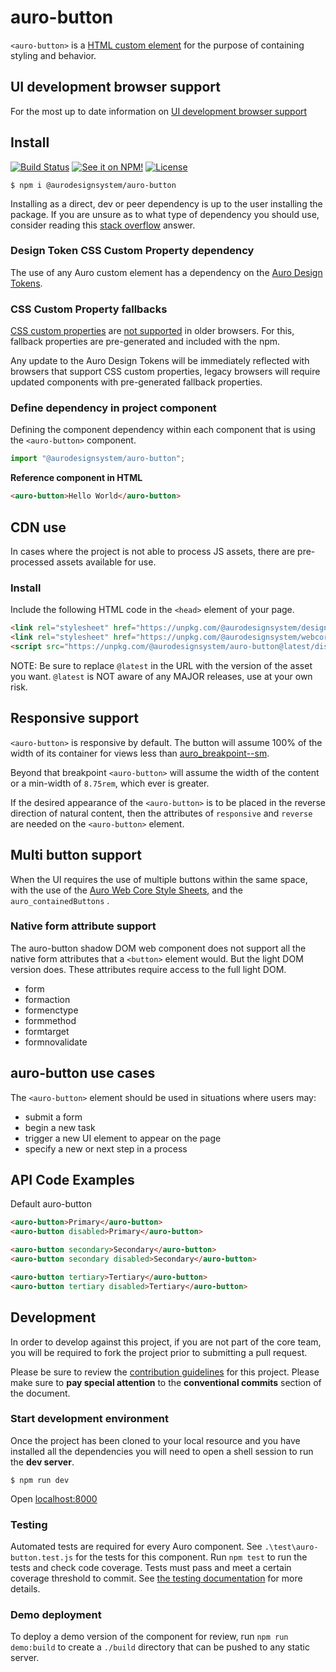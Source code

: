 # auro-button

`<auro-button>` is a [HTML custom element](https://developer.mozilla.org/en-US/docs/Web/Web_Components/Using_custom_elements) for the purpose of containing styling and behavior.

## UI development browser support

For the most up to date information on [UI development browser support](https://auro.alaskaair.com/support/browsersSupport)

## Install

[![Build Status](https://img.shields.io/github/actions/workflow/status/AlaskaAirlines/auro-button/testPublish.yml?style=for-the-badge)](https://github.com/AlaskaAirlines/auro-button/actions/workflows/testPublish.yml)
[![See it on NPM!](https://img.shields.io/npm/v/@aurodesignsystem/auro-button?style=for-the-badge&color=orange)](https://www.npmjs.com/package/@aurodesignsystem/auro-button)
[![License](https://img.shields.io/npm/l/@aurodesignsystem/auro-button?color=blue&style=for-the-badge)](https://www.apache.org/licenses/LICENSE-2.0)

```shell
$ npm i @aurodesignsystem/auro-button
```

Installing as a direct, dev or peer dependency is up to the user installing the package. If you are unsure as to what type of dependency you should use, consider reading this [stack overflow](https://stackoverflow.com/questions/18875674/whats-the-difference-between-dependencies-devdependencies-and-peerdependencies) answer.

### Design Token CSS Custom Property dependency

The use of any Auro custom element has a dependency on the [Auro Design Tokens](https://auro.alaskaair.com/getting-started/developers/design-tokens).

### CSS Custom Property fallbacks

[CSS custom properties](https://developer.mozilla.org/en-US/docs/Web/CSS/Using_CSS_custom_properties) are [not supported](https://auro.alaskaair.com/support/custom-properties) in older browsers. For this, fallback properties are pre-generated and included with the npm.

Any update to the Auro Design Tokens will be immediately reflected with browsers that support CSS custom properties, legacy browsers will require updated components with pre-generated fallback properties.

### Define dependency in project component

Defining the component dependency within each component that is using the `<auro-button>` component.

```javascript
import "@aurodesignsystem/auro-button";
```

**Reference component in HTML**

```html
<auro-button>Hello World</auro-button>
```

## CDN use

In cases where the project is not able to process JS assets, there are pre-processed assets available for use.

### Install

Include the following HTML code in the `<head>` element of your page.

```html
<link rel="stylesheet" href="https://unpkg.com/@aurodesignsystem/design-tokens@latest/dist/tokens/CSSCustomProperties.css" />
<link rel="stylesheet" href="https://unpkg.com/@aurodesignsystem/webcorestylesheets@latest/dist/bundled/essentials.css" />
<script src="https://unpkg.com/@aurodesignsystem/auro-button@latest/dist/auro-hyperlink__bundled.js" type="module"></script>
```

NOTE: Be sure to replace `@latest` in the URL with the version of the asset you want. `@latest` is NOT aware of any MAJOR releases, use at your own risk.


## Responsive support

`<auro-button>` is responsive by default. The button will assume 100% of the width of its container for views less than [auro_breakpoint--sm](https://alaskaairlines.github.io/WebCoreStyleSheets/#responsive-mixin-auro_breakpoint--sm).

Beyond that breakpoint `<auro-button>` will assume the width of the content or a min-width of `8.75rem`, which ever is greater.

If the desired appearance of the `<auro-button>` is to be placed in the reverse direction of natural content, then the attributes of `responsive` and `reverse` are needed on the `<auro-button>` element.

## Multi button support

When the UI requires the use of multiple buttons within the same space, with the use of the [Auro Web Core Style Sheets](https://alaskaairlines.github.io/WebCoreStyleSheets/#utility-auro-css-#{$scope}.auro_containedButtons), and the `auro_containedButtons` .

### Native form attribute support

The auro-button shadow DOM web component does not support all the native form attributes that a `<button>` element would. But the light DOM version does. These attributes require access to the full light DOM.

* form
* formaction
* formenctype
* formmethod
* formtarget
* formnovalidate

## auro-button use cases

The `<auro-button>` element should be used in situations where users may:

* submit a form
* begin a new task
* trigger a new UI element to appear on the page
* specify a new or next step in a process

## API Code Examples

Default auro-button

```html
<auro-button>Primary</auro-button>
<auro-button disabled>Primary</auro-button>
```

```html
<auro-button secondary>Secondary</auro-button>
<auro-button secondary disabled>Secondary</auro-button>
```

```html
<auro-button tertiary>Tertiary</auro-button>
<auro-button tertiary disabled>Tertiary</auro-button>
```

## Development

In order to develop against this project, if you are not part of the core team, you will be required to fork the project prior to submitting a pull request.

Please be sure to review the [contribution guidelines](https://auro.alaskaair.com/getting-started/developers/contributing) for this project. Please make sure to **pay special attention** to the **conventional commits** section of the document.

### Start development environment

Once the project has been cloned to your local resource and you have installed all the dependencies you will need to open a shell session to run the **dev server**.

```shell
$ npm run dev
```

Open [localhost:8000](http://localhost:8000/)

### Testing

Automated tests are required for every Auro component. See `.\test\auro-button.test.js` for the tests for this component. Run `npm test` to run the tests and check code coverage. Tests must pass and meet a certain coverage threshold to commit. See [the testing documentation](https://auro.alaskaair.com/support/tests) for more details.

### Demo deployment

To deploy a demo version of the component for review, run `npm run demo:build` to create a `./build` directory that can be pushed to any static server.
